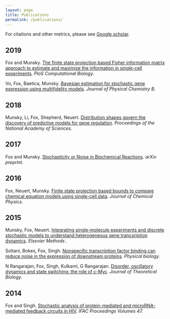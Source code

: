 ```yaml
---
layout: page
title: Publications
permalink: /publications/
---
```

For citations and other metrics, please see [Google scholar](https://scholar.google.com/citations?user=PrYu53UAAAAJ&hl=en&authuser=2). 
## 2019
Fox and Munsky. [The finite state projection based Fisher information matrix approach to estimate and maximize the information in single-cell experiments](https://journals.plos.org/ploscompbiol/article?id=10.1371/journal.pcbi.1006365). *PloS Computational Biology.*

Vo, Fox, Baetica, Munsky. [Bayesian estimation for stochastic gene expression using multifidelity models](https://pubs.acs.org/doi/10.1021/acs.jpcb.8b10946). *Journal of Physical Chemistry B.*

## 2018 

Munsky, Li, Fox, Shepherd, Neuert. [Distribution shapes govern the discovery of predictive models for gene regulation](http://www.pnas.org/content/early/2018/06/28/1804060115.short). *Proceedings of the National Academy of Sciences.*
## 2017
Fox and Munsky. [Stochasticity or Noise in Biochemical Reactions](https://arxiv.org/abs/1708.09264). *arXiv preprint.*
## 2016 
Fox, Neuert, Munsky. [Finite state projection based bounds to compare chemical equation models using single-cell data](https://aip.scitation.org/doi/full/10.1063/1.4960505). *Journal of Chemical Physics.* 
## 2015 
Munsky, Fox, Neuert. [Integrating single-molecule experiments and discrete stochastic models to understand heterogeneous gene trancsription dynamics](https://www.sciencedirect.com/science/article/pii/S1046202315002510). *Elsevier Methods .*

Soltani, Bokes, Fox, Singh. [Nonspecific transcription factor binding can reduce noise in the expression of downstream proteins](http://iopscience.iop.org/article/10.1088/1478-3975/12/5/055002/meta). *Physical biology.*

N Rangarajan, Fox, Singh, Kulkami, G Rangarajan. [Disorder, oscillatory dynamics and state switching: the role of c-Myc](https://www.sciencedirect.com/science/article/pii/S0022519315004567). *Journal of Theoretical Biology.*
## 2014
Fox and Singh. [Stochastic analysis of protein-mediated and microRNA-mediated feedback circuits in HIV](https://www.sciencedirect.com/science/article/pii/S1474667016417684). *IFAC Proceedings Volumes 47.* 

